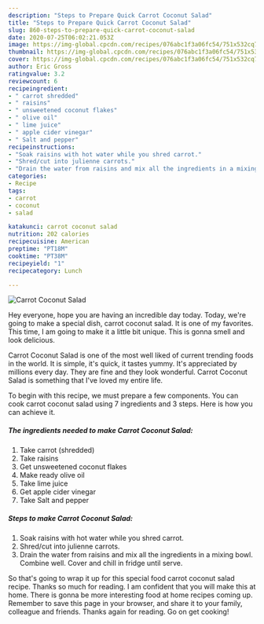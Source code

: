 ```yaml
---
description: "Steps to Prepare Quick Carrot Coconut Salad"
title: "Steps to Prepare Quick Carrot Coconut Salad"
slug: 860-steps-to-prepare-quick-carrot-coconut-salad
date: 2020-07-25T06:02:21.053Z
image: https://img-global.cpcdn.com/recipes/076abc1f3a06fc54/751x532cq70/carrot-coconut-salad-recipe-main-photo.jpg
thumbnail: https://img-global.cpcdn.com/recipes/076abc1f3a06fc54/751x532cq70/carrot-coconut-salad-recipe-main-photo.jpg
cover: https://img-global.cpcdn.com/recipes/076abc1f3a06fc54/751x532cq70/carrot-coconut-salad-recipe-main-photo.jpg
author: Eric Gross
ratingvalue: 3.2
reviewcount: 6
recipeingredient:
- " carrot shredded"
- " raisins"
- " unsweetened coconut flakes"
- " olive oil"
- " lime juice"
- " apple cider vinegar"
- " Salt and pepper"
recipeinstructions:
- "Soak raisins with hot water while you shred carrot."
- "Shred/cut into julienne carrots."
- "Drain the water from raisins and mix all the ingredients in a mixing bowl. Combine well. Cover and chill in fridge until serve."
categories:
- Recipe
tags:
- carrot
- coconut
- salad

katakunci: carrot coconut salad 
nutrition: 202 calories
recipecuisine: American
preptime: "PT18M"
cooktime: "PT38M"
recipeyield: "1"
recipecategory: Lunch

---
```



![Carrot Coconut Salad](https://img-global.cpcdn.com/recipes/076abc1f3a06fc54/751x532cq70/carrot-coconut-salad-recipe-main-photo.jpg)

Hey everyone, hope you are having an incredible day today. Today, we're going to make a special dish, carrot coconut salad. It is one of my favorites. This time, I am going to make it a little bit unique. This is gonna smell and look delicious.



Carrot Coconut Salad is one of the most well liked of current trending foods in the world. It is simple, it's quick, it tastes yummy. It's appreciated by millions every day. They are fine and they look wonderful. Carrot Coconut Salad is something that I've loved my entire life.


To begin with this recipe, we must prepare a few components. You can cook carrot coconut salad using 7 ingredients and 3 steps. Here is how you can achieve it.

<!--inarticleads1-->

##### The ingredients needed to make Carrot Coconut Salad:

1. Take  carrot (shredded)
1. Take  raisins
1. Get  unsweetened coconut flakes
1. Make ready  olive oil
1. Take  lime juice
1. Get  apple cider vinegar
1. Take  Salt and pepper




<!--inarticleads2-->

##### Steps to make Carrot Coconut Salad:

1. Soak raisins with hot water while you shred carrot.
1. Shred/cut into julienne carrots.
1. Drain the water from raisins and mix all the ingredients in a mixing bowl. Combine well. Cover and chill in fridge until serve.




So that's going to wrap it up for this special food carrot coconut salad recipe. Thanks so much for reading. I am confident that you will make this at home. There is gonna be more interesting food at home recipes coming up. Remember to save this page in your browser, and share it to your family, colleague and friends. Thanks again for reading. Go on get cooking!
